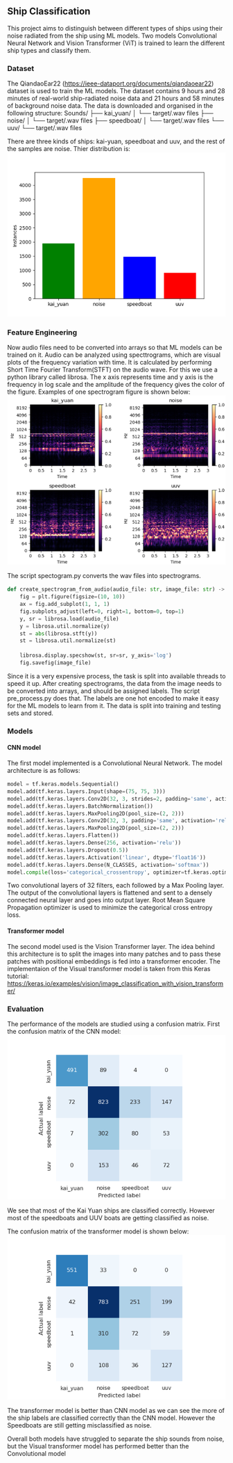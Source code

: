 ## Ship Classification 
This project aims to distinguish between different types of ships using their noise radiated from the ship using ML models. Two models Convolutional Neural Network and Vision Transformer (ViT) is trained to learn the different ship types and classify them. 

### Dataset 
The QiandaoEar22 (https://ieee-dataport.org/documents/qiandaoear22) dataset is used to train the ML models. The dataset contains 9 hours and 28 minutes of real-world ship-radiated noise data and 21 hours and 58 minutes of background noise data. The data is downloaded and organised in the following structure:
Sounds/
├── kai_yuan/
│   └── target/.wav files
├── noise/
│   └── target/.wav files
├── speedboat/
│   └── target/.wav files
└── uuv/
    └── target/.wav files

There are three kinds of ships: kai-yuan, speedboat and uuv, and the rest of the samples are noise. 
Thier distribution is: 
![dataset](figs/dataset_dist.png)

### Feature Engineering 
Now audio files need to be converted into arrays so that ML models can be trained on it. Audio can be analyzed using specttrograms, which are visual plots of the frequency variation with time. 
It is calculated by performing Short Time Fourier Transform(STFT) on the audio wave. 
For this we use a python library called librosa. The x axis represents time and y axis is the frequency in log scale and the amplitude of the frequency gives the color of the figure.
Examples of one spectrogram figure is shown below:
![sprectrogram](figs/specs.png)

The script spectogram.py converts the wav files into spectrograms. 
```python
def create_spectrogram_from_audio(audio_file: str, image_file: str) -> None:
    fig = plt.figure(figsize=(10, 10))
    ax = fig.add_subplot(1, 1, 1)
    fig.subplots_adjust(left=0, right=1, bottom=0, top=1)
    y, sr = librosa.load(audio_file)
    y = librosa.util.normalize(y)
    st = abs(librosa.stft(y))
    st = librosa.util.normalize(st)

    librosa.display.specshow(st, sr=sr, y_axis='log')
    fig.savefig(image_file)
```
Since it is a very expensive process, the task is split into available threads to speed it up.
After creating spectrograms, the data from the image needs to be converted into arrays, and should be assigned labels. The script pre_process.py does that. The labels are one hot encoded to make it easy for the ML models to learn from it. The data is split into training and testing sets and stored. 

### Models 

#### CNN model
The first model implemented is a Convolutional Neural Network. The model architecture is as follows:
```python
model = tf.keras.models.Sequential()
model.add(tf.keras.layers.Input(shape=(75, 75, 3)))
model.add(tf.keras.layers.Conv2D(32, 3, strides=2, padding='same', activation='relu'))
model.add(tf.keras.layers.BatchNormalization())
model.add(tf.keras.layers.MaxPooling2D(pool_size=(2, 2)))
model.add(tf.keras.layers.Conv2D(32, 3, padding='same', activation='relu'))
model.add(tf.keras.layers.MaxPooling2D(pool_size=(2, 2)))
model.add(tf.keras.layers.Flatten())
model.add(tf.keras.layers.Dense(256, activation='relu'))
model.add(tf.keras.layers.Dropout(0.5))
model.add(tf.keras.layers.Activation('linear', dtype='float16'))
model.add(tf.keras.layers.Dense(N_CLASSES, activation='softmax'))
model.compile(loss='categorical_crossentropy', optimizer=tf.keras.optimizers.RMSprop(), metrics=['accuracy'])
```

Two convolutional layers of 32 filters, each followed by a Max Pooling layer. The output of the convolutional layers is flattened and sent to a densely connected neural layer and goes into output layer. Root Mean Square Propagation optimizer is used to minimize the categorical cross entropy loss. 

#### Transformer model
The second model used is the Vision Transformer layer. The idea behind this architecture is to split the images into many patches and to pass these patches with positional embeddings is fed into a transformer encoder. The implementaion of the Visual transformer model is taken from this Keras tutorial: https://keras.io/examples/vision/image_classification_with_vision_transformer/

### Evaluation 
The performance of the models are studied using a confusion matrix. First the confusion matrix of the CNN model: 
![cnn confusion](figs/cnn_confusion.png)

We see that most of the Kai Yuan ships are classified correctly. However most of the speedboats and UUV boats are getting classified as noise. 

The confusion matrix of the transformer model is shown below:
![transformer confusion](figs/transformer_confusion.png)

The transformer model is better than CNN model as we can see the more of the ship labels are classified correctly than the CNN model. However the Speedboats are still getting misclassified as noise. 

Overall both models have struggled to separate the ship sounds from noise, but the Visual transformer model has performed better than the Convolutional model
